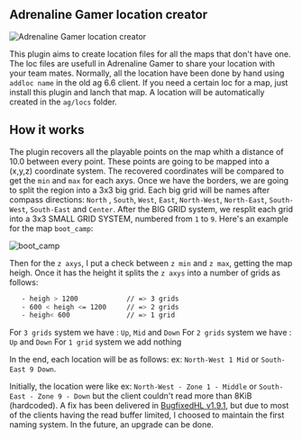 ## Adrenaline Gamer location creator
 
 ![Adrenaline Gamer location creator](https://repository-images.githubusercontent.com/600182318/68d676d4-b8e5-46b2-8eda-6e53ebbaa9af)
 
 This plugin aims to create location files for all the maps that don't have one. The loc files are usefull in Adrenaline Gamer to share your location with your team mates. Normally, all the location have been done by hand using `addloc name` in the old ag 6.6 client. If you need a certain loc for a map, just install this plugin and lanch that map. A location will be automatically created in the `ag/locs` folder.
 
 ## How it works
 
 The plugin recovers all the playable points on the map whith a distance of 10.0 between every point. These points are going to be mapped into a (x,y,z) coordinate system. The recovered coordinates will be compared to get the `min` and `max` for each axys.
 Once we have the borders, we are going to split the region into a 3x3 big grid. Each big grid will be names after compass directions: `North` , `South`, `West`, `East`, `North-West`, `North-East`, `South-West`, `South-East` and `Center`. After the BIG GRID system, we resplit each grid into a 3x3 SMALL GRID SYSTEM, numbered from `1` to `9`. 
 Here's an example for the map `boot_camp`:
 
 ![boot_camp](https://i.imgur.com/PiCLhf3.png)
 
 Then for the `z axys`, I put a check between `z min` and `z max`, getting the map heigh. Once it has the height it splits the `z axys` into a number of grids as follows:
 ```bash
	- heigh > 1200            // => 3 grids
	- 600 < heigh <= 1200     // => 2 grids
	- heigh< 600              // => 1 grid
 ```
 For `3 grids` system we have : `Up`, `Mid` and `Down`
 For `2 grids` system we have : `Up` and `Down`
 For `1 grid` system we add nothing
 
 In the end, each location will be as follows: ex: `North-West 1 Mid` or `South-East 9 Down`.
 
 Initially, the location were like ex: `North-West - Zone 1 - Middle` or `South-East - Zone 9 - Down` but the client couldn't read more than 8KiB (hardcoded). A fix has been delivered in [BugfixedHL v1.9.1](https://github.com/tmp64/BugfixedHL-Rebased), but due to most of the clients having the read buffer limited, I choosed to maintain the first naming system. In the future, an upgrade can be done.
 
 
